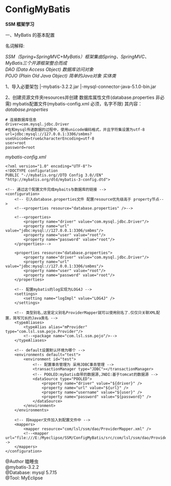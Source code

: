 # ConfigMyBatis

**SSM 框架学习**

一、MyBatis 的基本配置

名词解释:

*SSM（Spring+SpringMVC+MyBatis）框架集由Spring、SpringMVC、MyBatis三个开源框架整合而成*   
*DAO (Data Access Object) 数据库访问对象*    
*POJO (Plain Old Java Object) 简单的Java对象 实体类*	   
   
    
1、导入必要架包
|-mybatis-3.2.2.jar
|-mysql-connector-java-5.1.0-bin.jar
   
2、创建资源文件夹resources并创建 数据库属性文件(database.properties 非必需) mybatis配置文件(mybatis-config.xml 必须，名字不限) 其内容：
*database.properties*
```
# 连接数据库信息
driver=com.mysql.jdbc.Driver
#在和mysql传递数据的过程中，使用unicode编码格式，并且字符集设置为utf-8
url=jdbc:mysql://127.0.0.1:3306/smbms?useUnicode=true&characterEncoding=utf-8
user=root
password=root 
```
*mybatis-config.xml*
```
<?xml version="1.0" encoding="UTF-8"?>
<!DOCTYPE configuration
PUBLIC "-//mybatis.org//DTD Config 3.0//EN"
"http://mybatis.org/dtd/mybatis-3-config.dtd">

<!-- 通过这个配置文件完成mybaits与数据库的链接 -->
<configuration>
	<!-- 引入database.properties文件 配置resource优先级高于 property节点-->
	<!--<properties resource="database.properties" />-->
	
	<!--<properties>
		<property name="driver" value="com.mysql.jdbc.Driver"/>
		<property name="url" value="jdbc:mysql://127.0.0.1:3306/smbms"/>
		<property name="user" value="root"/>
		<property name="password" value="root"/>	
	</properties>-->
	
	<properties resource="database.properties">
		<property name="driver" value="com.mysql.jdbc.Driver"/>
		<property name="url" value="jdbc:mysql://127.0.0.1:3306/smbms"/>
		<property name="user" value="root"/>
		<property name="password" value="root"/>	
	</properties>
	
	<!-- 配置mybatis的log实现为LOG4J -->
	<settings>
		<setting name="logImpl" value="LOG4J" />
	</settings>
	
	<!-- 类型别名,这里定义别名ProviderMapper就可以使用别名了.仅仅只关联XML配置，简写冗长的Java类名 -->
	<typeAliases>
		<typeAlias alias="mProvider" type="com.lsl.ssm.pojo.Provider"/>
		<!--<package name="com.lsl.ssm.pojo"/>-->
	</typeAliases>

	<!-- default设置默认环境为哪个 -->
	<environments default="test">		
		<environment id="test">
			<!-- 配置事务管理为 采用JDBC事务管理 -->
			<transactionManager type="JDBC"></transactionManager>
			<!-- POOLED:mybatis自带的数据源,JNDI:基于tomcat的数据源 -->
			<dataSource type="POOLED">
				<property name="driver" value="${driver}" />
				<property name="url" value="${url}" />
				<property name="username" value="${user}" />
				<property name="password" value="${password}" />
			</dataSource>
		</environment>
	</environments>

	<!-- 将mapper文件加入到配置文件中 -->
	<mappers>
		<mapper resource="com/lsl/ssm/dao/ProviderMapper.xml" />
		<!--<mapper url="file:///E:/Myeclipse/SSM/ConfigMyBatis/src/com/lsl/ssm/dao/ProviderMapper.xml"/>-->
	</mappers>
</configuration>
```



@Author 瞌睡虫   
@mybatis-3.2.2   
@Database: mysql 5.7.15   
@Tool: MyEclipse

